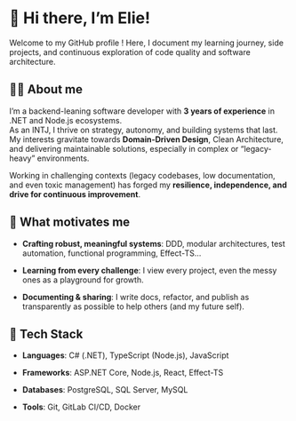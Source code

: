 # 👋 Hi there, I’m Elie!

Welcome to my GitHub profile ! Here, I document my learning journey, side projects, and continuous exploration of code quality and software architecture.

## 👨‍💻 About me

I’m a backend-leaning software developer with **3 years of experience** in .NET and Node.js ecosystems.  
As an INTJ, I thrive on strategy, autonomy, and building systems that last. My interests gravitate towards **Domain-Driven Design**, Clean Architecture, and delivering maintainable solutions, especially in complex or “legacy-heavy” environments.

Working in challenging contexts (legacy codebases, low documentation, and even toxic management) has forged my **resilience, independence, and drive for continuous improvement**.

## 🚀 What motivates me

- **Crafting robust, meaningful systems**: DDD, modular architectures, test automation, functional programming, Effect-TS…
    
- **Learning from every challenge**: I view every project, even the messy ones as a playground for growth.
    
- **Documenting & sharing**: I write docs, refactor, and publish as transparently as possible to help others (and my future self).
    

## 🔧 Tech Stack

- **Languages**: C# (.NET), TypeScript (Node.js), JavaScript
    
- **Frameworks**: ASP.NET Core, Node.js, React, Effect-TS
    
- **Databases**: PostgreSQL, SQL Server, MySQL
    
- **Tools**: Git, GitLab CI/CD, Docker

